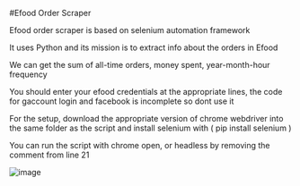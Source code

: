 #Efood Order Scraper

Efood order scraper is based on selenium automation framework

It uses Python and its mission is to extract info about the orders in Efood

We can get the sum of all-time orders, money spent, year-month-hour frequency

You should enter your efood credentials at the appropriate lines, the code for gaccount login and facebook is incomplete so dont use it

For the setup, download the appropriate version of chrome webdriver into the same folder as the script and install selenium with ( pip install selenium )

You can run the script with chrome open, or headless by removing the comment from line 21


![image](https://user-images.githubusercontent.com/25888398/128166949-ada919d3-5ad9-4801-acc3-487b9c4799de.png)

